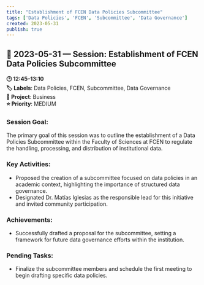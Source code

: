 ```yaml
---
title: "Establishment of FCEN Data Policies Subcommittee"
tags: ['Data Policies', 'FCEN', 'Subcommittee', 'Data Governance']
created: 2023-05-31
publish: true
---
```


## 📅 2023-05-31 — Session: Establishment of FCEN Data Policies Subcommittee

**🕒 12:45–13:10**  
**🏷️ Labels**: Data Policies, FCEN, Subcommittee, Data Governance  
**📂 Project**: Business  
**⭐ Priority**: MEDIUM  


### Session Goal: 
The primary goal of this session was to outline the establishment of a Data Policies Subcommittee within the Faculty of Sciences at FCEN to regulate the handling, processing, and distribution of institutional data.

### Key Activities:
- Proposed the creation of a subcommittee focused on data policies in an academic context, highlighting the importance of structured data governance.
- Designated Dr. Matías Iglesias as the responsible lead for this initiative and invited community participation.

### Achievements:
- Successfully drafted a proposal for the subcommittee, setting a framework for future data governance efforts within the institution.

### Pending Tasks:
- Finalize the subcommittee members and schedule the first meeting to begin drafting specific data policies.
